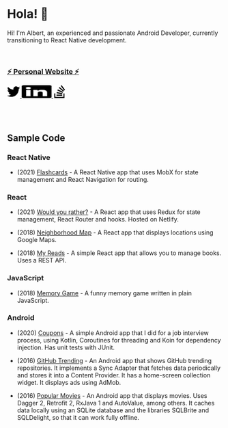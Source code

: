 # Hola! 👋

Hi! I'm Albert, an experienced and passionate Android Developer, currently transitioning to React Native development.

<br>

### [⚡ Personal Website ⚡](https://albert.vc/)

<!-- icons from https://simpleicons.org -->
<p>
  <a href="https://twitter.com/AlbertVilaCalvo">
    <img src="img/twitter.svg" alt="Twitter" height="30px" width="30px" />
  </a>
  <a href="https://www.linkedin.com/in/albertvilacalvo/">
    <img src="img/linkedin.svg" alt="LinkedIn" height="30px" width="70px" />
  </a>
  <a href="https://stackoverflow.com/users/4034572/albert-vila-calvo">
    <img src="img/stackoverflow.svg" alt="StackOverflow" height="30px" width="30px" />
  </a>
</p>

<br>
<br>

## Sample Code

### React Native

- (2021) [Flashcards](https://github.com/AlbertVilaCalvo/React-Native-MobX-Udacity-Flashcards) - A React Native app that uses MobX for state management and React Navigation for routing.

### React

- (2021) [Would you rather?](https://github.com/AlbertVilaCalvo/React-Redux-Udacity-WouldYouRather) - A React app that uses Redux for state management, React Router and hooks. Hosted on Netlify.

- (2018) [Neighborhood Map](https://github.com/AlbertVilaCalvo/React-Udacity-Neighborhood-Map) - A React app that displays locations using Google Maps.

- (2018) [My Reads](https://github.com/AlbertVilaCalvo/React-Udacity-MyReads) - A simple React app that allows you to manage books. Uses a REST API.

### JavaScript

- (2018) [Memory Game](https://github.com/AlbertVilaCalvo/JavaScript-Udacity-Memory-Game) - A funny memory game written in plain JavaScript.

### Android

- (2020) [Coupons](https://github.com/AlbertVilaCalvo/Android-Coupons-Kotlin-Coroutines) - A simple Android app that I did for a job interview process, using Kotlin, Coroutines for threading and Koin for dependency injection. Has unit tests with JUnit.

- (2016) [GitHub Trending](https://github.com/AlbertVilaCalvo/Android-Udacity-GitHub-Trending) - An Android app that shows GitHub trending repositories. It implements a Sync Adapter that fetches data periodically and stores it into a Content Provider. It has a home-screen collection widget. It displays ads using AdMob.

- (2016) [Popular Movies](https://github.com/AlbertVilaCalvo/Android-Udacity-Popular-Movies) - An Android app that displays movies. Uses Dagger 2, Retrofit 2, RxJava 1 and AutoValue, among others. It caches data locally using an SQLite database and the libraries SQLBrite and SQLDelight, so that it can work fully offline.


<!--
**AlbertVilaCalvo/AlbertVilaCalvo** is a ✨ _special_ ✨ repository because its `README.md` (this file) appears on your GitHub profile.

Here are some ideas to get you started:

- 🔭 I’m currently working on ...
- 🌱 I’m currently learning ...
- 👯 I’m looking to collaborate on ...
- 🤔 I’m looking for help with ...
- 💬 Ask me about ...
- 📫 How to reach me: ...
- 😄 Pronouns: ...
- ⚡ Fun fact: ...
-->

